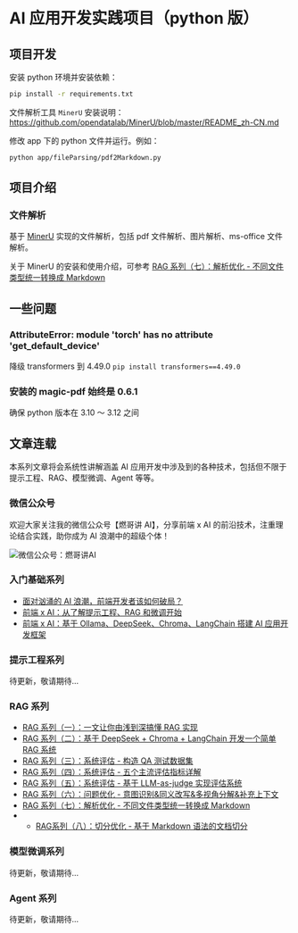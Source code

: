 # AI 应用开发实践项目（python 版）

## 项目开发

安装 python 环境并安装依赖：

```bash
pip install -r requirements.txt
```

文件解析工具 `MinerU` 安装说明：https://github.com/opendatalab/MinerU/blob/master/README_zh-CN.md

修改 app 下的 python 文件并运行。例如：

```bash
python app/fileParsing/pdf2Markdown.py
```

## 项目介绍

### 文件解析

基于 [MinerU](https://github.com/opendatalab/MinerU) 实现的文件解析，包括 pdf 文件解析、图片解析、ms-office 文件解析。

关于 MinerU 的安装和使用介绍，可参考 [RAG 系列（七）：解析优化 - 不同文件类型统一转换成 Markdown](https://mp.weixin.qq.com/s?__biz=MzAwMjgzNTAxMA==&mid=2650407115&idx=1&sn=c37553fbca6e25d4a37498ca4776810a&chksm=82caf7e6b5bd7ef066b166d6471f73a685062f3109bcbe298bbd8331765dda1e553f62537770&cur_album_id=3920944561060528133&scene=189#wechat_redirect)

## 一些问题

### AttributeError: module 'torch' has no attribute 'get_default_device'

降级 transformers 到 4.49.0
`pip install transformers==4.49.0`

### 安装的 magic-pdf 始终是 0.6.1

确保 python 版本在 3.10 ～ 3.12 之间

## 文章连载

本系列文章将会系统性讲解涵盖 AI 应用开发中涉及到的各种技术，包括但不限于提示工程、RAG、模型微调、Agent 等等。

### 微信公众号

欢迎大家关注我的微信公众号【燃哥讲 AI】，分享前端 x AI 的前沿技术，注重理论结合实践，助你成为 AI 浪潮中的超级个体！

![微信公众号：燃哥讲AI](https://github.com/user-attachments/assets/465ecea4-52e6-4917-baf1-c6debdd19db1)

### 入门基础系列

- [面对汹涌的 AI 浪潮，前端开发者该如何破局？](https://mp.weixin.qq.com/s/7OZAuw9QMQWViXi-59k8gA)
- [前端 x AI：从了解提示工程、RAG 和微调开始](https://mp.weixin.qq.com/s/b9ROm1cU41BCFYRlq2Nfbw)
- [前端 x AI：基于 Ollama、DeepSeek、Chroma、LangChain 搭建 AI 应用开发框架](https://mp.weixin.qq.com/s/qtlq-Iu7chqpMEbahnR64w)

### 提示工程系列

待更新，敬请期待...

### RAG 系列

- [RAG 系列（一）：一文让你由浅到深搞懂 RAG 实现](https://mp.weixin.qq.com/s/WbDPo0JM40qasuZzXSdi_Q)
- [RAG 系列（二）：基于 DeepSeek + Chroma + LangChain 开发一个简单 RAG 系统
  ](https://mp.weixin.qq.com/s/yZLqv_YJFbK0jYMA_6DMVQ)
- [RAG 系列（三）：系统评估 - 构造 QA 测试数据集](https://mp.weixin.qq.com/s?__biz=MzAwMjgzNTAxMA==&mid=2650407042&idx=1&sn=5bf699ac9963143732314a54e24ff6c8&chksm=82caf7afb5bd7eb92bd7eda5831354e822b6214b43e3e5917898cedc3b80f475b989c077e50f&cur_album_id=3879147818837032971&scene=189#wechat_redirect)
- [RAG 系列（四）：系统评估 - 五个主流评估指标详解](https://mp.weixin.qq.com/s?__biz=MzAwMjgzNTAxMA==&mid=2650407054&idx=1&sn=55aacdc9a453a4d8352f62e2c182c68e&chksm=82caf7a3b5bd7eb5e633084712c436976d809357ef2b99f3ed1cfca06c33b73a5078a2a9ba85&cur_album_id=3879147818837032971&scene=189#wechat_redirect)
- [RAG 系列（五）：系统评估 - 基于 LLM-as-judge 实现评估系统](https://mp.weixin.qq.com/s?__biz=MzAwMjgzNTAxMA==&mid=2650407071&idx=1&sn=7964554f13eadda3c3ce592ba8a54faf&chksm=82caf7b2b5bd7ea48f46540f7f674ea5accb3680acb208504a2f6ace8bd589a826302aa4d960&cur_album_id=3879147818837032971&scene=189#wechat_redirect)
- [RAG 系列（六）：问题优化 - 意图识别&同义改写&多视角分解&补充上下文](https://mp.weixin.qq.com/s?__biz=MzAwMjgzNTAxMA==&mid=2650407082&idx=1&sn=8c4e5aff9ef7e31c8f5f750b4efe403f&chksm=82caf787b5bd7e919654692c9ea4d1c5204388388a9bea8bf2af60f6e3f41ca03ec751cd14fe&scene=178&cur_album_id=3920944561060528133&search_click_id=#rd)
- [RAG 系列（七）：解析优化 - 不同文件类型统一转换成 Markdown](https://mp.weixin.qq.com/s?__biz=MzAwMjgzNTAxMA==&mid=2650407115&idx=1&sn=c37553fbca6e25d4a37498ca4776810a&chksm=82caf7e6b5bd7ef066b166d6471f73a685062f3109bcbe298bbd8331765dda1e553f62537770&cur_album_id=3920944561060528133&scene=189#wechat_redirect)
- - [RAG系列（八）：切分优化 - 基于 Markdown 语法的文档切分](https://mp.weixin.qq.com/s?__biz=MzAwMjgzNTAxMA==&mid=2650407125&idx=1&sn=525e674bb922a42afcecfd589d27d29f&chksm=82caf7f8b5bd7eeeca466f192d4fa5c962e0aeb9553fe5c6ff977fc81d7a5866e54507fbcbaf&cur_album_id=3920944561060528133&scene=189#wechat_redirect)

### 模型微调系列

待更新，敬请期待...

### Agent 系列

待更新，敬请期待...

